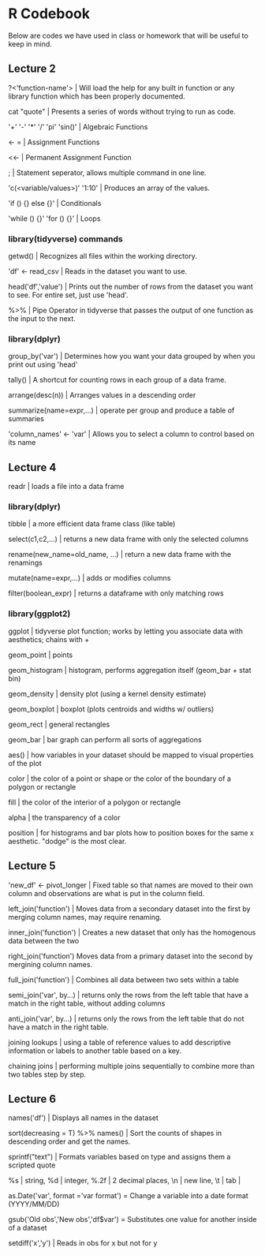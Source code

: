 # R Codebook
Below are codes we have used in class or homework that will be useful to keep in mind.  

## Lecture 2

?<'function-name'> | Will load the help for any built in function or any library function which has been properly documented. 

cat "quote" | Presents a series of words without trying to run as code.

'+' '-' '*' '/' 'pi' 'sin()' | Algebraic Functions

<- = | Assignment Functions

<<- | Permanent Assignment Function

; | Statement seperator, allows multiple command in one line.

'c(<variable/values>)' '1:10' | Produces an array of the values.

'if () {} else {}' | Conditionals

'while () {}' 'for () {}' | Loops

### library(tidyverse) commands

getwd() | Recognizes all files within the working directory.

'df' <- read_csv | Reads in the dataset you want to use.

head('df','value') | Prints out the number of rows from the dataset you want to see. For entire set, just use 'head'.

%>% | Pipe Operator in tidyverse that passes the output of one function as the input to the next.

### library(dplyr)

group_by('var') | Determines how you want your data grouped by when you print out using 'head'

tally() | A shortcut for counting rows in each group of a data frame.

arrange(desc(n)) | Arranges values in a descending order

summarize(name=expr,...) | operate per group and produce a table of summaries

'column_names' <- 'var' | Allows you to select a column to control based on its name  

## Lecture 4

readr | loads a file into a data frame

### library(dplyr)

tibble | a more efficient data frame class (like table)

select(c1,c2,...) | returns a new data frame with only the selected columns

rename(new_name=old_name, ...) | return a new data frame with the renamings

mutate(name=expr,...) | adds or modifies columns

filter(boolean_expr) | returns a dataframe with only matching rows

### library(ggplot2)

ggplot | tidyverse plot function; works by letting you associate data with aesthetics; chains with +

geom_point | points

geom_histogram | histogram, performs aggregation itself (geom_bar + stat bin)

geom_density | density plot (using a kernel density estimate)

geom_boxplot | boxplot (plots centroids and widths w/ outliers)

geom_rect | general rectangles

geom_bar | bar graph can perform all sorts of aggregations

aes() | how variables in your dataset should be mapped to visual properties of the plot 

color | the color of a point or shape or the color of the boundary of a polygon or rectangle 

fill | the color of the interior of a polygon or rectangle 

alpha | the transparency of a color 

position | for histograms and bar plots how to position boxes for the same x aesthetic. "dodge" is the most clear.  

## Lecture 5

'new_df' <- pivot_longer | Fixed table so that names are moved to their own column and observations are what is put in the column field.

left_join('function') | Moves data from a secondary dataset into the first by merging column names, may require renaming.

inner_join('function') | Creates a new dataset that only has the homogenous data between the two

right_join('function') Moves data from a primary dataset into the second by mergining column names.

full_join('function') | Combines all data between two sets within a table

semi_join('var', by...) | returns only the rows from the left table that have a match in the right table, without adding columns

anti_join('var', by...) | returns only the rows from the left table that do not have a match in the right table.

joining lookups | using a table of reference values to add descriptive information or labels to another table based on a key.

chaining joins | performing multiple joins sequentially to combine more than two tables step by step.

## Lecture 6

names('df') | Displays all names in the dataset

sort(decreasing = T) %>% names() | Sort the counts of shapes in descending order and get the names.

sprintf("text") | Formats variables based on type and assigns them a scripted quote  

%s | string, %d | integer, %.2f | 2 decimal places, \n | new line, \t | tab |

as.Date('var', format ='var format') = Change a variable into a date format (YYYY/MM/DD)

gsub('Old obs','New obs','df$var') = Substitutes one value for another inside of a dataset

setdiff('x','y') | Reads in obs for x but not for y

